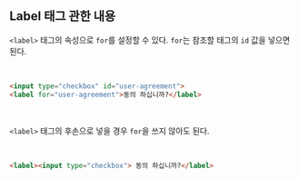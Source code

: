## Label 태그 관한 내용

`<label>` 태그의 속성으로 `for`를 설정할 수 있다. `for`는 참조할 태그의 `id` 값을 넣으면 된다.<br>

<br>

```html
<input type="checkbox" id="user-agreement">
<label for="user-agreement">동의 하십니까?</label>
```

<br>

`<label>` 태그의 후손으로 넣을 경우 `for`을 쓰지 않아도 된다.

<br>

```html
<label><input type="checkbox"> 동의 하십니까?</label>
```
